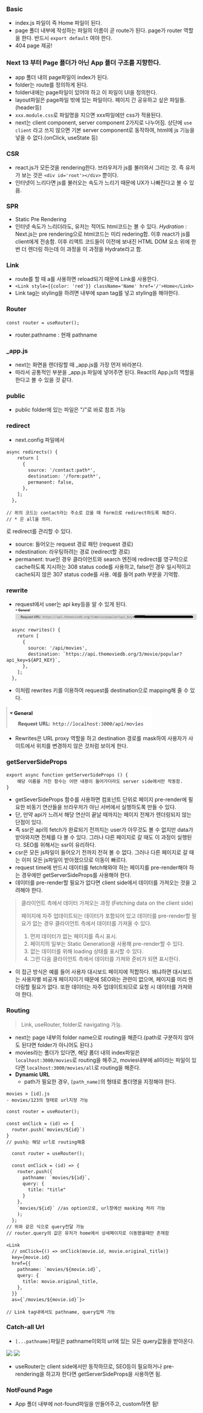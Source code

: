 ### Basic

- index.js 파일이 즉 Home 파일이 된다.
- page 폴더 내부에 작성하는 파일의 이름이 곧 route가 된다. page가 router 역할을 한다. 반드시 `export default` 여야 한다.
- 404 page 제공!

### **Next 13 부터 Page 폴더가 아닌 App 폴더 구조를 지향한다.**

- app 폴더 내의 page파일이 index가 된다.
- folder는 route를 정의하게 된다.
- folder내에는 page파일이 있어야 하고 이 파일이 UI을 정의한다.
- layout파일은 page파일 밖에 있는 파일이다. 페이지 간 공유하고 싶은 파일들.(header등)
- `xxx.module.css`로 파일명을 지으면 xxx파일에만 css가 적용된다.
- next는 client component, server component 2가지로 나누어짐. 상단에 `use client` 라고 쓰지 않으면 기본 server component로 동작하여, html에 js 기능을 넣을 수 없다.(onClick, useState 등)

### CSR

- react.js가 모든것을 rendering한다. 브라우저가 js를 불러와서 그리는 것. 즉 유저가 보는 것은 `<div id='root'></div>` 뿐이다.
- 인터넷이 느리다면 js를 불러오는 속도가 느리기 때문에 UX가 나빠진다고 볼 수 있음.

### SPR

- Static Pre Rendering
- 인터넷 속도가 느리더라도, 유저는 적어도 html코드는 볼 수 있다.
  _Hydration_ : Next.js는 pre rendering으로 html코드는 미리 redering함. 이후 react가 js를 client에게 전송함. 이후 리액트 코드들이 이전에 보내진 HTML DOM 요소 위에 한번 더 렌더링 하는데 이 과정을 이 과정을 Hydrate라고 함.

### Link

- route를 할 때 a를 사용하면 reload되기 때문에 Link를 사용한다.
- `<Link style={{color: 'red'}} className='Name' href='/'>Home</Link>`
- Link tag는 styling을 하려면 내부에 span tag를 넣고 styling을 해야한다.

### Router

`const router = useRouter();`

- router.pathname : 현재 pathname

### \_app.js

- next는 화면을 렌더링할 때 \_app.js를 가장 먼저 바라본다.
- 따라서 공통적인 부분을 \_app.js 파일에 넣어주면 된다. React의 App.js의 역할을 한다고 볼 수 있을 것 같다.

### public

- public folder에 있는 파일은 "/"로 바로 참조 가능

### redirect

- next.config 파일에서

```
async redirects() {
    return [
      {
        source: '/contact:path*',
        destination: '/form:path*',
        permanent: false,
      },
    ];
  },

// 위의 코드는 contact라는 주소로 갔을 때 form으로 redirect하도록 해준다.
// * 은 all을 의미.
```

로 redirect를 관리할 수 있다.

- source: 들어오는 request 경로 패턴 (request 경로)
- ndestination: 라우팅하려는 경로 (redirect할 경로)
- permanent: true인 경우 클라이언트와 search 엔진에 redirect를 영구적으로 cache하도록 지시하는 308 status code를 사용하고, false인 경우 일시적이고 cache되지 않은 307 status code를 사용. 예를 들어 path 부분을 기억함.

### rewrite

- request에서 user는 api key등을 알 수 있게 된다.
  <img src="Image 1.jpg">

```
  async rewrites() {
    return [
      {
        source: '/api/movies',
        destination: `https://api.themoviedb.org/3/movie/popular?api_key=${API_KEY}`,
      },
    ];
  },
```

- 이처럼 rewrites 키를 이용하여 request를 destination으로 mapping해 줄 수 있다.

<img src="Image 3.jpg">

- Rewrites은 URL proxy 역할을 하고 destination 경로를 mask하여 사용자가 사이트에서 위치를 변경하지 않은 것처럼 보이게 한다.

### getServerSideProps

```
export async function getServerSideProps () {
    해당 이름을 가진 함수는 어떤 내용이 들어가더라도 server side에서만 작동함.
}
```

- getSeverSideProps 함수를 사용하면 컴포넌트 단위로 페이지 pre-render에 필요한 비동기 연산들을 브라우저가 아닌 서버에서 실행하도록 만들 수 있다.
- 단, 만약 api가 느려서 해당 연산이 끝날 때까지는 페이지 전체가 렌더링되지 않는 단점이 있다.
- 즉 ssr은 api의 fetch가 완료되기 전까지는 user가 아무것도 볼 수 없지만 data가 받아와지면 전체를 다 볼 수 있다. 그러나 다른 페이지로 갈 때도 이 과정이 실행된다. SEO를 위해서는 ssr이 유리하다.
- csr은 모든 js파일이 들어오기 전까지 전혀 볼 수 없다. 그러나 다른 페이지로 갈 때는 이미 모든 js파일이 받아졌으므로 이동이 빠르다.
- request time에 반드시 데이터를 fetch해와야 하는 페이지를 pre-render해야 하는 경우에만 getServerSideProps를 사용해야 한다.
- 데이터를 pre-render할 필요가 없다면 client side에서 데이터를 가져오는 것을 고려해야 한다.

> 클라이언트 측에서 데이터 가져오는 과정 (Fetching data on the client side)
>
> 페이지에 자주 업데이트되는 데이터가 포함되어 있고 데이터를 pre-render할 필요가 없는 경우 클라이언트 측에서 데이터를 가져올 수 있다.
>
> 1.  먼저 데이터가 없는 페이지를 즉시 표시.
> 2.  페이지의 일부는 Static Generation을 사용해 pre-render할 수 있다.
> 3.  없는 데이터를 위해 loading 상태를 표시할 수 있다.
> 4.  그런 다음 클라이언트 측에서 데이터를 가져와 준비가 되면 표시한다.

- 이 접근 방식은 예를 들어 사용자 대시보드 페이지에 적합하다. 왜냐하면 대시보드는 사용자별 비공개 페이지이기 때문에 SEO와는 관련이 없으며, 페이지를 미리 렌더링할 필요가 없다. 또한 데이터는 자주 업데이트되므로 요청 시 데이터를 가져와야 한다.

### Routing

> Link, useRouter, folder로 navigating 가능.

- next는 page 내부의 folder name으로 routing을 해준다.(path로 구분하지 않아도 된다면 folder가 아니어도 된다.)
- movies라는 폴더가 있다면, 해당 폻더 내의 index파일은 `localhost:3000/movies`로 routing을 해주고, movies내부에 all이라는 파일이 있다면 `localhost:3000/movies/all`로 routing을 해준다.
- **Dynamic URL**
  - path가 필요한 경우, `[path_name]`의 형태로 폴더명을 지정해야 한다.

```
movies > [id].js
- movies/123의 형태로 url지정 가능
```

```
const router = useRouter();

const onClick = (id) => {
  router.push(`movies/${id}`)
}
// push는 해당 url로 routing해줌
```

```
  const router = useRouter();

  const onClick = (id) => {
    router.push({
      pathname: `movies/${id}`,
      query: {
        title: "title"
      }
    },
    `movies/${id}` //as option으로, url창에선 masking 처리 가능
    );
  };
// 위와 같은 식으로 query전달 가능
// router.query의 값은 유저가 home에서 상세페이지로 이동했을때만 존재함

<Link
  // onClick={() => onClick(movie.id, movie.original_title)}
  key={movie.id}
  href={{
    pathname: `movies/${movie.id}`,
    query: {
      title: movie.original_title,
    },
  }}
  as={`/movies/${movie.id}`}>

// Link tag내에서도 pathname, query입력 가능
```

### Catch-all Url

- `[...pathname]`파일은 pathname이외의 url에 있는 모든 query값들을 받아온다.

<img src="Image 2.jpg">
<img src="Image 4.jpg">

- useRouter는 client side에서만 동작하므로, SEO등이 필요하거나 pre-rendering을 하고자 한다면 getServerSideProps을 사용하면 됨.

### NotFound Page

- App 폴더 내부에 not-found파일을 만들어주고, custom하면 됨!
